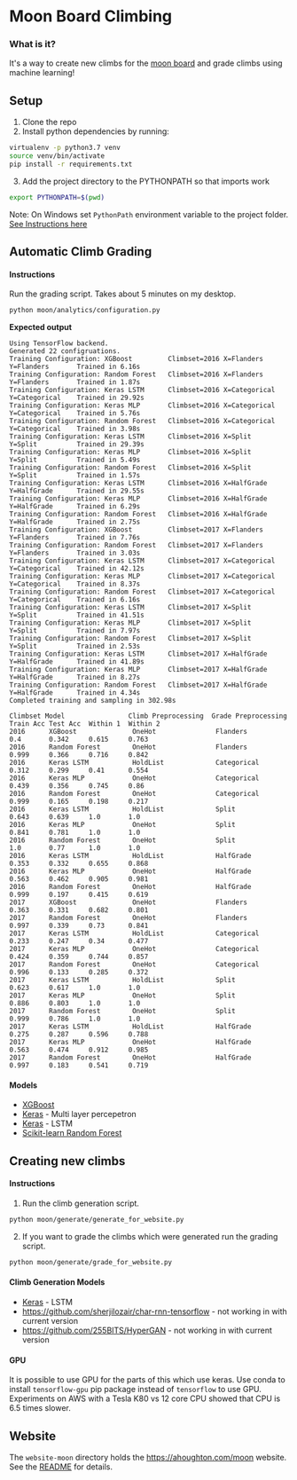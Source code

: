 # Moon Board Climbing

### What is it?

It's a way to create new climbs for the [moon board](https://www.moonboard.com/) and grade climbs using machine learning!

## Setup

1. Clone the repo
2. Install python dependencies by running:
```sh
virtualenv -p python3.7 venv
source venv/bin/activate
pip install -r requirements.txt
```
3. Add the project directory to the PYTHONPATH so that imports work
```sh
export PYTHONPATH=$(pwd)
```
Note: On Windows set `PythonPath` environment variable to the project folder. [See Instructions here](https://www.codingdefined.com/2015/09/how-to-set-up-pythonpath-in-windows-10.html)


## Automatic Climb Grading
#### Instructions
Run the grading script. Takes about 5 minutes on my desktop.
```sh
python moon/analytics/configuration.py
```
**Expected output**
```
Using TensorFlow backend.
Generated 22 configruations.
Training Configuration: XGBoost         Climbset=2016 X=Flanders      Y=Flanders       Trained in 6.16s
Training Configuration: Random Forest   Climbset=2016 X=Flanders      Y=Flanders       Trained in 1.87s
Training Configuration: Keras LSTM      Climbset=2016 X=Categorical   Y=Categorical    Trained in 29.92s
Training Configuration: Keras MLP       Climbset=2016 X=Categorical   Y=Categorical    Trained in 5.76s
Training Configuration: Random Forest   Climbset=2016 X=Categorical   Y=Categorical    Trained in 3.98s
Training Configuration: Keras LSTM      Climbset=2016 X=Split         Y=Split          Trained in 29.39s
Training Configuration: Keras MLP       Climbset=2016 X=Split         Y=Split          Trained in 5.49s
Training Configuration: Random Forest   Climbset=2016 X=Split         Y=Split          Trained in 1.57s
Training Configuration: Keras LSTM      Climbset=2016 X=HalfGrade     Y=HalfGrade      Trained in 29.55s
Training Configuration: Keras MLP       Climbset=2016 X=HalfGrade     Y=HalfGrade      Trained in 6.29s
Training Configuration: Random Forest   Climbset=2016 X=HalfGrade     Y=HalfGrade      Trained in 2.75s
Training Configuration: XGBoost         Climbset=2017 X=Flanders      Y=Flanders       Trained in 7.76s
Training Configuration: Random Forest   Climbset=2017 X=Flanders      Y=Flanders       Trained in 3.03s
Training Configuration: Keras LSTM      Climbset=2017 X=Categorical   Y=Categorical    Trained in 42.12s
Training Configuration: Keras MLP       Climbset=2017 X=Categorical   Y=Categorical    Trained in 8.37s
Training Configuration: Random Forest   Climbset=2017 X=Categorical   Y=Categorical    Trained in 6.16s
Training Configuration: Keras LSTM      Climbset=2017 X=Split         Y=Split          Trained in 41.51s
Training Configuration: Keras MLP       Climbset=2017 X=Split         Y=Split          Trained in 7.97s
Training Configuration: Random Forest   Climbset=2017 X=Split         Y=Split          Trained in 2.53s
Training Configuration: Keras LSTM      Climbset=2017 X=HalfGrade     Y=HalfGrade      Trained in 41.89s
Training Configuration: Keras MLP       Climbset=2017 X=HalfGrade     Y=HalfGrade      Trained in 8.27s
Training Configuration: Random Forest   Climbset=2017 X=HalfGrade     Y=HalfGrade      Trained in 4.34s
Completed training and sampling in 302.98s

Climbset Model                Climb Preprocessing  Grade Preprocessing  Train Acc Test Acc  Within 1  Within 2
2016      XGBoost              OneHot               Flanders             0.4       0.342     0.615     0.763
2016      Random Forest        OneHot               Flanders             0.999     0.366     0.716     0.842
2016      Keras LSTM           HoldList             Categorical          0.312     0.299     0.41      0.554
2016      Keras MLP            OneHot               Categorical          0.439     0.356     0.745     0.86
2016      Random Forest        OneHot               Categorical          0.999     0.165     0.198     0.217
2016      Keras LSTM           HoldList             Split                0.643     0.639     1.0       1.0
2016      Keras MLP            OneHot               Split                0.841     0.781     1.0       1.0
2016      Random Forest        OneHot               Split                1.0       0.77      1.0       1.0
2016      Keras LSTM           HoldList             HalfGrade            0.353     0.332     0.655     0.868
2016      Keras MLP            OneHot               HalfGrade            0.563     0.462     0.905     0.981
2016      Random Forest        OneHot               HalfGrade            0.999     0.197     0.415     0.619
2017      XGBoost              OneHot               Flanders             0.363     0.331     0.682     0.801
2017      Random Forest        OneHot               Flanders             0.997     0.339     0.73      0.841
2017      Keras LSTM           HoldList             Categorical          0.233     0.247     0.34      0.477
2017      Keras MLP            OneHot               Categorical          0.424     0.359     0.744     0.857
2017      Random Forest        OneHot               Categorical          0.996     0.133     0.285     0.372
2017      Keras LSTM           HoldList             Split                0.623     0.617     1.0       1.0
2017      Keras MLP            OneHot               Split                0.886     0.803     1.0       1.0
2017      Random Forest        OneHot               Split                0.999     0.786     1.0       1.0
2017      Keras LSTM           HoldList             HalfGrade            0.275     0.287     0.596     0.788
2017      Keras MLP            OneHot               HalfGrade            0.563     0.474     0.912     0.985
2017      Random Forest        OneHot               HalfGrade            0.997     0.183     0.541     0.719
```

#### Models

* [XGBoost](https://xgboost.readthedocs.io/en/latest)
* [Keras](https://keras.io/) - Multi layer percepetron
* [Keras](https://keras.io/) - LSTM
* [Scikit-learn Random Forest](https://scikit-learn.org/stable/modules/generated/sklearn.ensemble.RandomForestClassifier.html)

## Creating new climbs
#### Instructions
1. Run the climb generation script.
```sh
python moon/generate/generate_for_website.py
```
2. If you want to grade the climbs which were generated run the grading script.
```sh
python moon/generate/grade_for_website.py
```

#### Climb Generation Models

* [Keras](https://keras.io/) - LSTM
* https://github.com/sherjilozair/char-rnn-tensorflow - not working in with current version
* https://github.com/255BITS/HyperGAN - not working in with current version

#### GPU

It is possible to use GPU for the parts of this which use keras. Use conda to install `tensorflow-gpu` pip package instead of `tensorflow` to use GPU. Experiments on AWS with a Tesla K80 vs 12 core CPU showed that CPU is 6.5 times slower.

## Website

The `website-moon` directory holds the https://ahoughton.com/moon website. See the [README](website-moon/README.md) for details.
